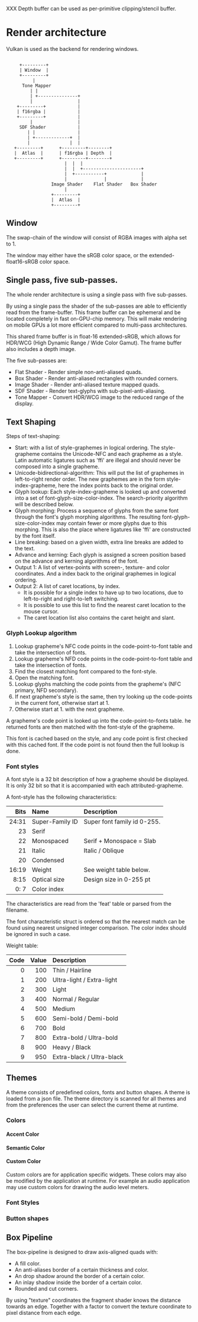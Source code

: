 
XXX Depth buffer can be used as per-primitive clipping/stencil buffer.

# Render architecture

Vulkan is used as the backend for rendering windows.


```

     +---------+
     | Window  |
     +---------+
          |
      Tone Mapper
         | |
         | +---------------+
         |                 |
    +---------+            |
    | f16rgba |            |
    +---------+            |
         |                 |
     SDF Shader            |
        | |                |
        | +-------------+  |
        |               |  |
   +---------+      +---------+--------+
   |  Atlas  |      | f16rgba | Depth  |
   +---------+      +---------+--------+
                      |  |  |
                      |  |  +----------------------+
                      |  +-----------+             |
                      |              |             |
                 Image Shader    Flat Shader   Box Shader
                      |
                 +---------+
                 |  Atlas  |
                 +---------+

```

## Window

The swap-chain of the window will consist of RGBA images with alpha set to 1.

The window may either have the sRGB color space, or the extended-float16-sRGB
color space.

## Single pass, five sub-passes.

The whole render architecture is using a single pass with five sub-passes.

By using a single pass the shader of the sub-passes are able to efficiently
read from the frame-buffer. This frame buffer can be ephemeral and be located
completely in fast on-GPU-chip memory. This will make rendering on mobile
GPUs a lot more efficient compared to multi-pass architectures.

This shared frame buffer is in float-16 extended-sRGB, which allows for
HDR/WCG (High Dynamic Range / Wide Color Gamut). The frame buffer also
includes a depth image.

The five sub-passes are:

- Flat Shader  - Render simple non-anti-aliased quads.
- Box Shader   - Render anti-aliased rectangles with rounded corners.
- Image Shader - Render anti-aliased texture mapped quads.
- SDF Shader   - Render text-glyphs with sub-pixel-anti-aliasing.
- Tone Mapper  - Convert HDR/WCG image to the reduced range of the display.

## Text Shaping

Steps of text-shaping:

- Start: with a list of style-graphemes in logical ordering. The style-grapheme contains the
   Unicode-NFC and each grapheme as a style. Latin automatic ligatures such as 'ffi' are illegal
   and should never be composed into a single grapheme.
- Unicode-bidirectional-algorithm: This will put the list of graphemes in
   left-to-right render order. The new graphemes are in the form style-index-grapheme, here
   the index points back to the original order.
- Glyph lookup: Each style-index-grapheme is looked up and converted into a set of font-glyph-size-color-index.
   The search-priority algorithm will be described below.
- Glyph morphing: Process a sequence of glyphs from the same font through the font's glyph morphing algorithms.
   The resulting font-glyph-size-color-index may contain fewer or more glyphs due to this morphing.
   This is also the place where ligatures like 'ffi' are constructed by the font itself.
- Line breaking: based on a given width, extra line breaks are added to the text.
- Advance and kerning: Each glyph is assigned a screen position based on the advance and kerning algorithms of
   the font.
- Output 1: A list of vertex-points with screen-, texture- and color coordinates. And a index back to the original
   graphemes in logical ordering.
- Output 2: A list of caret locations, by index.
  - It is possible for a single index to have up to two locations, due to left-to-right and right-to-left switching.
  - It is possible to use this list to find the nearest caret location to the mouse cursor.
  - The caret location list also contains the caret height and slant.

### Glyph Lookup algorithm

 1. Lookup grapheme's NFC code points in the code-point-to-font table and take the intersection of fonts.
 2. Lookup grapheme's NFD code points in the code-point-to-font table and take the intersection of fonts.
 3. Find the closest matching font compared to the font-style.
 4. Open the matching font.
 5. Lookup glyphs matching the code points from the grapheme's (NFC primary, NFD secondary).
 6. If next grapheme's style is the same, then try looking up the code-points in the current font, otherwise start at 1.
 7. Otherwise start at 1. with the next grapheme.

A grapheme's code point is looked up into the code-point-to-fonts table.
he returned fonts are then matched with the font-style of the grapheme.

This font is cached based on the style, and any code point is first checked with this
cached font. If the code point is not found then the full lookup is done.

### Font styles

A font style is a 32 bit description of how a grapheme should
be displayed. It is only 32 bit so that it is accompanied with each
attributed-grapheme.

A font-style has the following characteristics:

 Bits | Name            | Description
-----:|:----------------|:---------------------------
24:31 | Super-Family ID | Super font family id 0-255.
   23 | Serif           |
   22 | Monospaced      | Serif + Monospace = Slab
   21 | Italic          | Italic / Oblique
   20 | Condensed       |
16:19 | Weight          | See weight table below.
 8:15 | Optical size    | Design size in 0-255 pt
 0: 7 | Color index     |

The characteristics are read from the 'feat' table or parsed from the
filename.

The font characteristic struct is ordered so that the nearest match
can be found using nearest unsigned integer comparison. The color index
should be ignored in such a case.

Weight table:

Code | Value | Description
----:|------:|:-------------------------
   0 |   100 | Thin / Hairline
   1 |   200 | Ultra-light / Extra-light
   2 |   300 | Light
   3 |   400 | Normal / Regular
   4 |   500 | Medium
   5 |   600 | Semi-bold / Demi-bold
   6 |   700 | Bold
   7 |   800 | Extra-bold / Ultra-bold
   8 |   900 | Heavy / Black
   9 |   950 | Extra-black / Ultra-black

## Themes

A theme consists of predefined colors, fonts and button shapes.
A theme is loaded from a json file. The theme directory is scanned for all themes
and from the preferences the user can select the current theme at runtime.

### Colors

#### Accent Color

#### Semantic Color

#### Custom Color

Custom colors are for application specific widgets. These colors may also be modified
by the application at runtime. For example an audio application may use custom colors
for drawing the audio level meters.

### Font Styles

### Button shapes

## Box Pipeline

The box-pipeline is designed to draw axis-aligned quads with:

- A fill color.
- An anti-aliases border of a certain thickness and color.
- An drop shadow around the border of a certain color.
- An inlay shadow inside the border of a certain color.
- Rounded and cut corners.

By using "texture" coordinates the fragment shader knows the distance towards an edge.
Together with a factor to convert the texture coordinate to pixel distance from
each edge.
